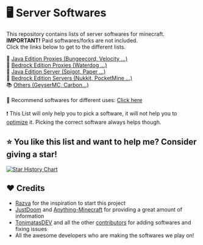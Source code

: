 # 🖥 Server Softwares
This repository contains lists of server softwares for minecraft.
</br>
**IMPORTANT!** Paid softwares/forks are not included.
</br>
Click the links below to get to the different lists.

📕 <a href="java/PROXIES.md">Java Edition Proxies (Bungeecord, Velocity ...)</a>
</br>
📘 <a href="bedrock/PROXIES.md">Bedrock Edition Proxies (Waterdog ...)</a>
</br>
📗 <a href="java/">Java Edition Server (Spigot, Paper ...)</a>
</br>
📙 <a href="bedrock/">Bedrock Edition Servers (Nukkit, PocketMine ...)</a>
</br>
📚 <a href="OTHERS.md">Others (GeyserMC, Carbon...)</a>
</br></br>
📀 Recommend softwares for different uses: <a href="RECOMMEND.md">Click here</a>
</br></br>
❗ This List will only help you to pick a software, it will not help you to [optimize](https://github.com/YouHaveTrouble/minecraft-optimization) it. Picking the correct software always helps though.

## ⭐ You like this list and want to help me? Consider giving a star!

[![Star History Chart](https://api.star-history.com/svg?repos=LeStegii/server-softwares&type=Date)](https://star-history.com/#UeberallGebannt/server-softwares&Date)

## ❤ Credits
- [Razva](https://gist.github.com/Razva/e7304fb80a210639107a35838dee2832) for the inspiration to start this project
- [JustDoom](https://github.com/JustDoom) and [Anything-Minecraft](https://github.com/Anything-Minecraft-Team/anything-minecraft/) for providing a great amount of information
- [TonimatasDEV](https://github.com/TonimatasDEV) and all the other [contributors](https://github.com/LeStegii/server-softwares/graphs/contributors) for adding softwares and fixing issues
- All the awesome developers who are making the softwares we play on!
